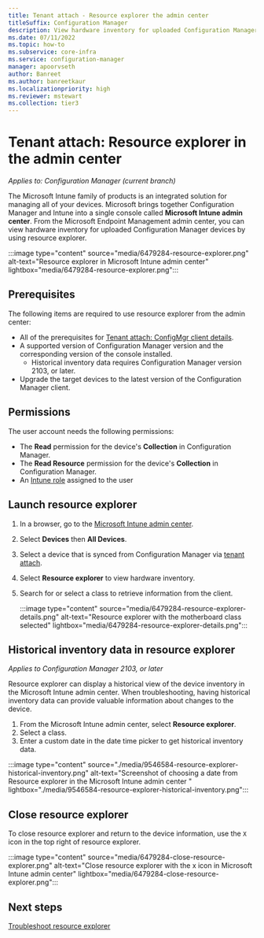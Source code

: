 ```yaml
---
title: Tenant attach - Resource explorer the admin center
titleSuffix: Configuration Manager
description: View hardware inventory for uploaded Configuration Manager devices using resource explorer in the admin center.
ms.date: 07/11/2022
ms.topic: how-to
ms.subservice: core-infra
ms.service: configuration-manager
manager: apoorvseth
author: Banreet
ms.author: banreetkaur
ms.localizationpriority: high
ms.reviewer: mstewart
ms.collection: tier3
---
```


# <a name="bkmk_hinv"></a> Tenant attach: Resource explorer in the admin center
<!--cm 6479284 in 7220536 pubpreview Sept 8, 2020, GA 2201-->
*Applies to: Configuration Manager (current branch)*

The Microsoft Intune family of products is an integrated solution for managing all of your devices. Microsoft brings together Configuration Manager and Intune into a single console called **Microsoft Intune admin center**. From the Microsoft Endpoint Management admin center, you can view hardware inventory for uploaded Configuration Manager devices by using resource explorer.

   :::image type="content" source="media/6479284-resource-explorer.png" alt-text="Resource explorer in Microsoft Intune admin center" lightbox="media/6479284-resource-explorer.png":::

## Prerequisites

The following items are required to use resource explorer from the admin center:

- All of the prerequisites for [Tenant attach: ConfigMgr client details](client-details.md).
- A supported version of Configuration Manager version and the corresponding version of the console installed.
   - Historical inventory data requires Configuration Manager version 2103, or later.
- Upgrade the target devices to the latest version of the Configuration Manager client.

## Permissions

The user account needs the following permissions:

- The **Read** permission for the device's **Collection** in Configuration Manager.
- The **Read Resource** permission for the device's **Collection** in Configuration Manager.
- An [Intune role](../../intune-service/fundamentals/role-based-access-control.md) assigned to the user <!--7980141-->

## <a name="bkmk_launch"></a> Launch resource explorer

1. In a browser, go to the [Microsoft Intune admin center](https://go.microsoft.com/fwlink/?linkid=2109431).
1. Select **Devices** then **All Devices**.
1. Select a device that is synced from Configuration Manager via [tenant attach](device-sync-actions.md).
1. Select **Resource explorer** to view hardware inventory.
1. Search for or select a class to retrieve information from the client.

   :::image type="content" source="media/6479284-resource-explorer-details.png" alt-text="Resource explorer with the motherboard class selected" lightbox="media/6479284-resource-explorer-details.png":::

## <a name="bkmk_historical"></a> Historical inventory data in resource explorer
<!--9546584, June 2021-->

*Applies to Configuration Manager 2103, or later*

Resource explorer can display a historical view of the device inventory in the Microsoft Intune admin center. When troubleshooting, having historical inventory data can provide valuable information about changes to the device.

1. From the Microsoft Intune admin center, select **Resource explorer**.
1. Select a class.
1. Enter a custom date in the date time picker to get historical inventory data.

:::image type="content" source="./media/9546584-resource-explorer-historical-inventory.png" alt-text="Screenshot of choosing a date from Resource explorer in the Microsoft Intune admin center " lightbox="./media/9546584-resource-explorer-historical-inventory.png":::
## Close resource explorer

To close resource explorer and return to the device information, use the `X` icon in the top right of resource explorer.

   :::image type="content" source="media/6479284-close-resource-explorer.png" alt-text="Close resource explorer with the x icon in Microsoft Intune admin center" lightbox="media/6479284-close-resource-explorer.png":::

## Next steps

[Troubleshoot resource explorer](troubleshoot-resource-explorer.md)